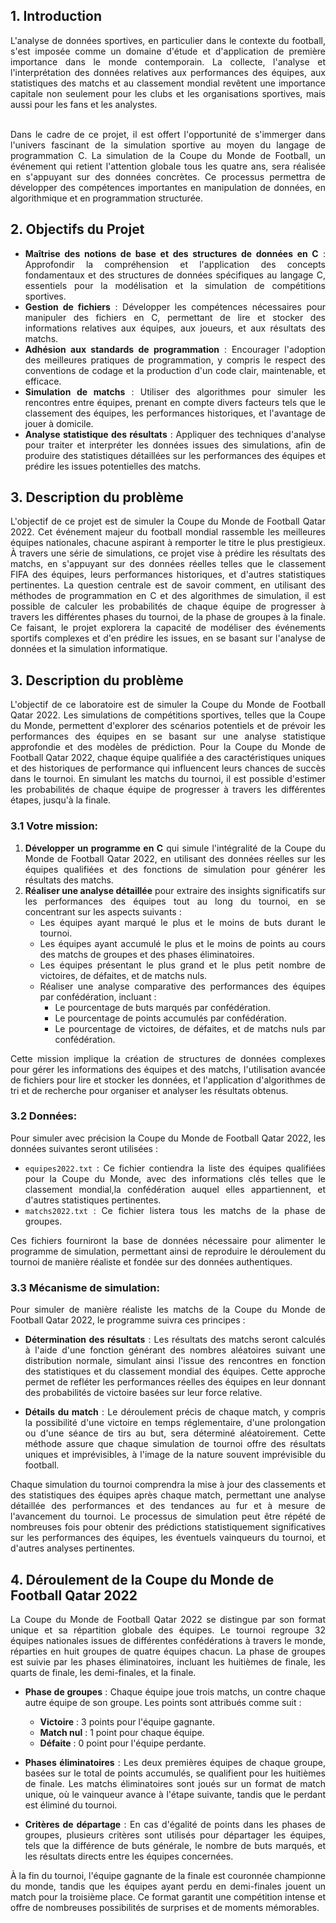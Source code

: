 ## 1. Introduction <a name="introduction"></a>
<div align="justify">L'analyse de données sportives, en particulier dans le contexte du football, s'est imposée comme un domaine d'étude et d'application de première importance dans le monde contemporain. La collecte, l'analyse et l'interprétation des données relatives aux performances des équipes, aux statistiques des matchs et au classement mondial revêtent une importance capitale non seulement pour les clubs et les organisations sportives, mais aussi pour les fans et les analystes. <br><br>
  
Dans le cadre de ce projet, il est offert l'opportunité de s'immerger dans l'univers fascinant de la simulation sportive au moyen du langage de programmation C. La simulation de la Coupe du Monde de Football, un événement qui retient l'attention globale tous les quatre ans, sera réalisée en s'appuyant sur des données concrètes. Ce processus permettra de développer des compétences importantes en manipulation de données, en algorithmique et en programmation structurée.</div>


## 2. Objectifs du Projet <a name="objectif"></a>

<div align="justify">
  
- **Maîtrise des notions de base et des structures de données en C** : Approfondir la compréhension et l'application des concepts fondamentaux et des structures de données spécifiques au langage C, essentiels pour la modélisation et la simulation de compétitions sportives.
- **Gestion de fichiers** : Développer les compétences nécessaires pour manipuler des fichiers en C, permettant de lire et stocker des informations relatives aux équipes, aux joueurs, et aux résultats des matchs.
- **Adhésion aux standards de programmation** : Encourager l'adoption des meilleures pratiques de programmation, y compris le respect des conventions de codage et la production d'un code clair, maintenable, et efficace.
- **Simulation de matchs** : Utiliser des algorithmes pour simuler les rencontres entre équipes, prenant en compte divers facteurs tels que le classement des équipes, les performances historiques, et l'avantage de jouer à domicile.
- **Analyse statistique des résultats** : Appliquer des techniques d'analyse pour traiter et interpréter les données issues des simulations, afin de produire des statistiques détaillées sur les performances des équipes et prédire les issues potentielles des matchs.</div>

## 3. Description du problème <a name="description"></a>
<div align="justify">
L'objectif de ce projet est de simuler la Coupe du Monde de Football Qatar 2022. Cet événement majeur du football mondial rassemble les meilleures équipes nationales, chacune aspirant à remporter le titre le plus prestigieux. À travers une série de simulations, ce projet vise à prédire les résultats des matchs, en s'appuyant sur des données réelles telles que le classement FIFA des équipes, leurs performances historiques, et d'autres statistiques pertinentes. La question centrale est de savoir comment, en utilisant des méthodes de programmation en C et des algorithmes de simulation, il est possible de calculer les probabilités de chaque équipe de progresser à travers les différentes phases du tournoi, de la phase de groupes à la finale. Ce faisant, le projet explorera la capacité de modéliser des événements sportifs complexes et d'en prédire les issues, en se basant sur l'analyse de données et la simulation informatique.</div>



## 3. Description du problème <a name="description"></a>
<div align="justify">
L'objectif de ce laboratoire est de simuler la Coupe du Monde de Football Qatar 2022. Les simulations de compétitions sportives, telles que la Coupe du Monde, permettent d'explorer des scénarios potentiels et de prévoir les performances des équipes en se basant sur une analyse statistique approfondie et des modèles de prédiction. Pour la Coupe du Monde de Football Qatar 2022, chaque équipe qualifiée a des caractéristiques uniques et des historiques de performance qui influencent leurs chances de succès dans le tournoi. En simulant les matchs du tournoi, il est possible d'estimer les probabilités de chaque équipe de progresser à travers les différentes étapes, jusqu'à la finale.</div>

### 3.1 Votre mission:
<div align="justify">
  
1. **Développer un programme en C** qui simule l'intégralité de la Coupe du Monde de Football Qatar 2022, en utilisant des données réelles sur les équipes qualifiées et des fonctions de simulation pour générer les résultats des matchs.
2. **Réaliser une analyse détaillée** pour extraire des insights significatifs sur les performances des équipes tout au long du tournoi, en se concentrant sur les aspects suivants :
   - Les équipes ayant marqué le plus et le moins de buts durant le tournoi.
   - Les équipes ayant accumulé le plus et le moins de points au cours des matchs de groupes et des phases éliminatoires.
   - Les équipes présentant le plus grand et le plus petit nombre de victoires, de défaites, et de matchs nuls.
   - Réaliser une analyse comparative des performances des équipes par confédération, incluant :
     - Le pourcentage de buts marqués par confédération.
     - Le pourcentage de points accumulés par confédération.
     - Le pourcentage de victoires, de défaites, et de matchs nuls par confédération.

Cette mission implique la création de structures de données complexes pour gérer les informations des équipes et des matchs, l'utilisation avancée de fichiers pour lire et stocker les données, et l'application d'algorithmes de tri et de recherche pour organiser et analyser les résultats obtenus.</div>


### 3.2 Données:
<div align="justify">
  
Pour simuler avec précision la Coupe du Monde de Football Qatar 2022, les données suivantes seront utilisées :

- `equipes2022.txt` : Ce fichier contiendra la liste des équipes qualifiées pour la Coupe du Monde, avec des informations clés telles que le classement mondial,la confédération auquel elles appartiennent, et d'autres statistiques pertinentes.
- `matchs2022.txt` : Ce fichier listera tous les matchs de la phase de groupes.

Ces fichiers fourniront la base de données nécessaire pour alimenter le programme de simulation, permettant ainsi de reproduire le déroulement du tournoi de manière réaliste et fondée sur des données authentiques.</div>

### 3.3 Mécanisme de simulation:
<div align="justify">
Pour simuler de manière réaliste les matchs de la Coupe du Monde de Football Qatar 2022, le programme suivra ces principes :

- **Détermination des résultats** : Les résultats des matchs seront calculés à l'aide d'une fonction générant des nombres aléatoires suivant une distribution normale, simulant ainsi l'issue des rencontres en fonction des statistiques et du classement mondial des équipes. Cette approche permet de refléter les performances réelles des équipes en leur donnant des probabilités de victoire basées sur leur force relative.

- **Détails du match** : Le déroulement précis de chaque match, y compris la possibilité d'une victoire en temps réglementaire, d'une prolongation ou d'une séance de tirs au but, sera déterminé aléatoirement. Cette méthode assure que chaque simulation de tournoi offre des résultats uniques et imprévisibles, à l'image de la nature souvent imprévisible du football.

Chaque simulation du tournoi comprendra la mise à jour des classements et des statistiques des équipes après chaque match, permettant une analyse détaillée des performances et des tendances au fur et à mesure de l'avancement du tournoi. Le processus de simulation peut être répété de nombreuses fois pour obtenir des prédictions statistiquement significatives sur les performances des équipes, les éventuels vainqueurs du tournoi, et d'autres analyses pertinentes.</div>

## 4. Déroulement de la Coupe du Monde de Football Qatar 2022 <a name="saison"></a>
<div align="justify">
La Coupe du Monde de Football Qatar 2022 se distingue par son format unique et sa répartition globale des équipes. Le tournoi regroupe 32 équipes nationales issues de différentes confédérations à travers le monde, réparties en huit groupes de quatre équipes chacun. La phase de groupes est suivie par les phases éliminatoires, incluant les huitièmes de finale, les quarts de finale, les demi-finales, et la finale.

- **Phase de groupes** : Chaque équipe joue trois matchs, un contre chaque autre équipe de son groupe. Les points sont attribués comme suit :
  - **Victoire** : 3 points pour l'équipe gagnante.
  - **Match nul** : 1 point pour chaque équipe.
  - **Défaite** : 0 point pour l'équipe perdante.

- **Phases éliminatoires** : Les deux premières équipes de chaque groupe, basées sur le total de points accumulés, se qualifient pour les huitièmes de finale. Les matchs éliminatoires sont joués sur un format de match unique, où le vainqueur avance à l'étape suivante, tandis que le perdant est éliminé du tournoi.

- **Critères de départage** : En cas d'égalité de points dans les phases de groupes, plusieurs critères sont utilisés pour départager les équipes, tels que la différence de buts générale, le nombre de buts marqués, et les résultats directs entre les équipes concernées.

À la fin du tournoi, l'équipe gagnante de la finale est couronnée championne du monde, tandis que les équipes ayant perdu en demi-finales jouent un match pour la troisième place. Ce format garantit une compétition intense et offre de nombreuses possibilités de surprises et de moments mémorables.</div>
